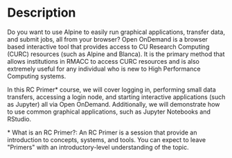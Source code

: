 # Description 

Do you want to use Alpine to easily run graphical applications, transfer data, and submit jobs, all from your 
browser? Open OnDemand is a browser based interactive tool that provides access to CU Research Computing (CURC) 
resources (such as Alpine and Blanca). It is the primary method that allows institutions in RMACC to access CURC 
resources and is also extremely useful for any individual who is new to High Performance Computing systems.

In this RC Primer* course, we will cover logging in, performing small data transfers, accessing a login node, and 
starting interactive applications (such as Jupyter) all via Open OnDemand. Additionally, we will demonstrate how to 
use common graphical applications, such as Jupyter Notebooks and RStudio.

\* What is an RC Primer?: An RC Primer is a session that provide an introduction to concepts, systems, and tools. 
You can expect to leave "Primers" with an introductory-level understanding of the topic.
